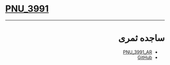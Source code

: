 # [PNU_3991](https://github.com/AliRazavi-edu/PNU_3991#TOC)

<div dir="rtl">
     
---------

# ساجده ثمری
- [PNU_3991_AR](https://github.com/sajsam/PNU_3991_AR)
- [GitHub](https://github.com/sajsam)



